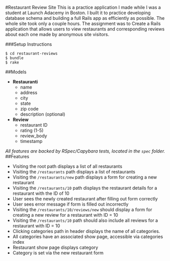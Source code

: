 #Restaurant Review Site
This is a practice application I made while I was a student at Launch Adacemy in Boston. I built it to practice developing database schema and building a full Rails app as efficiently as possible. The whole site took only a couple hours. The assignment was to Create a Rails application that allows users to view restaurants and corresponding reviews about each one made by anonymous site visitors.

###Setup Instructions
```no-highlight
$ cd restaurant-reviews
$ bundle
$ rake
```

##Models
* **Restauranti**
  * name
  * address
  * city
  * state
  * zip code
  * description (optional)
* **Review**
  * restaurant ID
  * rating (1-5)
  * review_body
  * timestamp

*All features are backed by RSpec/Capybara tests, located in the `spec` folder.*
##Features
* Visiting the root path displays a list of all restaurants
* Visiting the `/restaurants` path displays a list of restaurants
* Visiting the `/restaurants/new` path displays a form for creating a new restaurant
* Visiting the `/restaurants/10` path displays the restaurant details for a restaurant with the ID of 10
* User sees the newly created restaurant after filling out form correctly
* User sees error message if form is filled out incorrectly
* Visiting the `/restaurants/10/reviews/new` should display a form for creating a new review for a restaurant with ID = 10
* Visiting the `/restaurants/10` path should also include all reviews for a restaurant with ID = 10
* Clicking categories path in header displays the name of all categories.
* All categories have an associated show page, accessible via categories index
* Restaurant show page displays category
* Category is set via the new restaurant form

